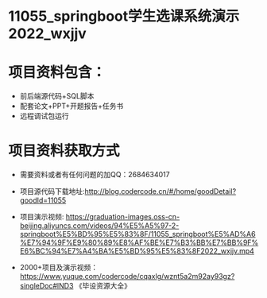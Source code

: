 #  11055_springboot学生选课系统演示2022_wxjjv
 
# 项目资料包含：
* 前后端源代码+SQL脚本
* 配套论文+PPT+开题报告+任务书
* 远程调试包运行

# 项目资料获取方式
* 需要资料或者有任何问题的加QQ：2684634017
* 项目源代码下载地址:http://blog.codercode.cn/#/home/goodDetail?goodId=11055

* 项目演示视频:  https://graduation-images.oss-cn-beijing.aliyuncs.com/videos/94%E5%A5%97-2-springboot%E5%BD%95%E5%83%8F/11055_springboot%E5%AD%A6%E7%94%9F%E9%80%89%E8%AF%BE%E7%B3%BB%E7%BB%9F%E6%BC%94%E7%A4%BA%E5%BD%95%E5%83%8F2022_wxjjv.mp4


* 2000+项目及演示视频：https://www.yuque.com/codercode/cqaxlg/wznt5a2m92ay93gz?singleDoc#lND3 《毕设资源大全》






